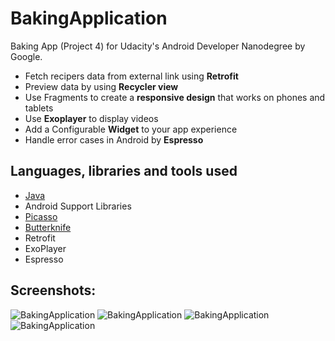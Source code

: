 # BakingApplication
Baking App (Project 4) for Udacity's Android Developer Nanodegree by Google.

* Fetch recipers data from external link using **Retrofit**
* Preview data by using **Recycler view**
* Use Fragments to create a **responsive design** that works on phones and tablets
* Use **Exoplayer** to display videos
* Add a Configurable **Widget** to your app experience
* Handle error cases in Android by **Espresso**


## Languages, libraries and tools used

* [Java](https://docs.oracle.com/javase/8/)
* Android Support Libraries
* [Picasso](https://github.com/square/picasso)
* [Butterknife](https://github.com/JakeWharton/butterknife)
* Retrofit
* ExoPlayer
* Espresso

## Screenshots:

![BakingApplication](https://user-images.githubusercontent.com/42872628/70736381-1e172a80-1d08-11ea-92d3-e34708068122.png)
![BakingApplication](https://user-images.githubusercontent.com/42872628/70736388-20798480-1d08-11ea-8838-4db8730fa34c.png)
![BakingApplication](https://user-images.githubusercontent.com/42872628/70736391-22dbde80-1d08-11ea-9a6b-e880006fc02d.png)
![BakingApplication](https://user-images.githubusercontent.com/42872628/70736402-28392900-1d08-11ea-80a4-350789aa67ce.png)
